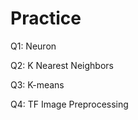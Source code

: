 # Practice
Q1: Neuron                                
        
Q2: K Nearest Neighbors 

Q3: K-means

Q4: TF Image Preprocessing
